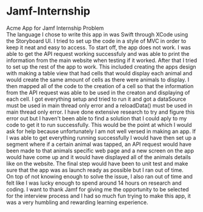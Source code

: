 # Jamf-Internship
Acme App for Jamf Internship Problem  
The language I chose to write this app in was Swift through XCode using the Storyboard UI. I tried to set up the code in a style of MVC in order to keep it neat and easy to access. 
To start off, the app does not work. I was able to get the API request working successfuly and was able to print the information from the main website when testing if it worked. After that I tried to set up the rest of the app to work. This included creating the apps design with making a table view that had cells that would display each animal and would create the same amount of cells as there were animals to display. I then mapped all of the code to the creation of a cell so that the information from the API request was able to be used in the creaton and displaying of each cell.
I got everything setup and tried to run it and got a dataSource must be used in main thread only error and a reloadData() must be used in main thread only error. I have done extensive research to try and figure this error out but I haven't been able to find a solution that I could aply to my code to get it to run successfully. This would be the point at which I would ask for help because unfortunately I am not well versed in making an app.
If I was able to get everything running successfully I would have then set up a segment where if a certain animal was tapped, an API request would have been made to that animals specific web page and a new screen on the app would have come up and it would have displayed all of the animals details like on the website.
The final step would have been to unit test and make sure that the app was as launch ready as possible but I ran out of time.  
On top of not knowing enough to solve the issue, I also ran out of time and felt like I was lucky enough to spend around 14 hours on research and coding.
I want to thank Jamf for giving me the opportunity to be selected for the interview process and I had so much fun trying to make this app, it was a very humbling and rewarding learning experience.
